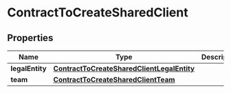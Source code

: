 

# ContractToCreateSharedClient


## Properties

| Name | Type | Description | Notes |
|------------ | ------------- | ------------- | -------------|
|**legalEntity** | [**ContractToCreateSharedClientLegalEntity**](ContractToCreateSharedClientLegalEntity.md) |  |  |
|**team** | [**ContractToCreateSharedClientTeam**](ContractToCreateSharedClientTeam.md) |  |  |



